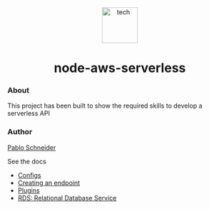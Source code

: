 <div align="center">
  <img height="80" src="https://github.com/pabloluceroschneider/node-aws-serverless/assets/43233080/2f82cbab-a3ac-421e-bae1-13e74576d717" alt="tech" />
</div>
<h1 align="center">node-aws-serverless</h1>

### About

This project has been built to show the required skills to develop a serverless API

### Author 

[Pablo Schneider](https://www.linkedin.com/in/pabloschneider/)


See the docs

- [Configs](https://github.com/pabloluceroschneider/node-aws-serverless/blob/master/docs/configs.md)
- [Creating an endpoint](https://github.com/pabloluceroschneider/node-aws-serverless/blob/master/docs/creating-an-endpoint.md)
- [Plugins](https://github.com/pabloluceroschneider/node-aws-serverless/blob/master/docs/plugins.md)
- [RDS: Relational Database Service](https://github.com/pabloluceroschneider/node-aws-serverless/blob/master/docs/relational-database-service.md)
